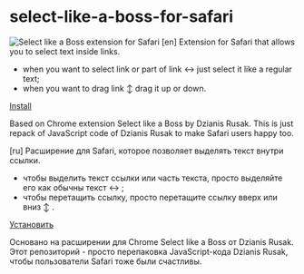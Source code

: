 # select-like-a-boss-for-safari
![Select like a Boss extension for Safari](http://arm1.ru/img/uploaded/images/select-like-a-boss-dlya-safari.gif "Screenshot")
[en]
Extension for Safari that allows you to select text inside links.
- when you want to select link or part of link ↔ just select it like a regular text; 
- when you want to drag link ↕ drag it up or down.

[Install](https://cdn.rawgit.com/makoni/select-like-a-boss-for-safari/master/select-like-a-boss-for-safari.safariextz)

Based on Chrome extension Select like a Boss by Dzianis Rusak. This is just repack of JavaScript code of Dzianis Rusak to make Safari users happy too.

[ru]
Расширение для Safari, которое позволяет выделять текст внутри ссылки.
- чтобы выделить текст ссылки или часть текста, просто выделяйте его как обычны текст ↔ ; 
- чтобы перетащить ссылку, просто перетащите ссылку вверх или вниз ↕ .

[Установить](https://cdn.rawgit.com/makoni/select-like-a-boss-for-safari/master/select-like-a-boss-for-safari.safariextz)

Основано на расширении для Chrome Select like a Boss от Dzianis Rusak. Этот репозиторий - просто перепаковка JavaScript-кода Dzianis Rusak, чтобы пользователи Safari тоже были счастливы.
